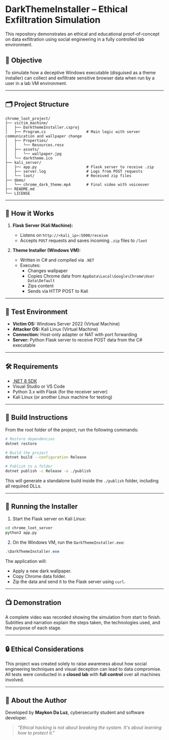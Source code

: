 # DarkThemeInstaller – Ethical Exfiltration Simulation

This repository demonstrates an ethical and educational proof-of-concept on data exfiltration using social engineering in a fully controlled lab environment.

## 🧠 Objective

To simulate how a deceptive Windows executable (disguised as a theme installer) can collect and exfiltrate sensitive browser data when run by a user in a lab VM environment.

---

## 🗂️ Project Structure

```
chrome_loot_project/
├── victim_machine/
│   ├── DarkthemeInstaller.csproj
│   ├── Program.cs                  # Main logic with server communication and wallpaper change
│   ├── Properties/
│   │   └── Resources.resx
│   ├── assets/
│   │   └── wallpaper.jpg
│   └── darktheme.ico
├── kali_server/
│   ├── app.py                      # Flask server to receive .zip
│   ├── server.log                  # Logs from POST requests
│   └── loot/                       # Received zip files
├── demo/
│   └── chrome_dark_theme.mp4       # Final video with voiceover
├── README.md
└── LICENSE
```

---

## 🧪 How it Works

1. **Flask Server (Kali Machine):**
   - Listens on `http://<kali_ip>:5000/receive`
   - Accepts `POST` requests and saves incoming `.zip` files to `/loot`

2. **Theme Installer (Windows VM):**
   - Written in C# and compiled via `.NET`
   - Executes:
     - Changes wallpaper
     - Copies Chrome data from `AppData\Local\Google\Chrome\User Data\Default`
     - Zips content
     - Sends via HTTP POST to Kali

---

## 🧪 Test Environment

- **Victim OS:** Windows Server 2022 (Virtual Machine)
- **Attacker OS:** Kali Linux (Virtual Machine)
- **Connection:** Host-only adapter or NAT with port forwarding
- **Server:** Python Flask server to receive POST data from the C# executable

---

## 🛠️ Requirements

- [.NET 8 SDK](https://dotnet.microsoft.com/en-us/download)
- Visual Studio or VS Code
- Python 3.x with Flask (for the receiver server)
- Kali Linux (or another Linux machine for testing)

---

## 🔧 Build Instructions

From the root folder of the project, run the following commands:

```bash
# Restore dependencies
dotnet restore

# Build the project
dotnet build --configuration Release

# Publish to a folder
dotnet publish -c Release -o ./publish
```

This will generate a standalone build inside the `./publish` folder, including all required DLLs.

---

## 🚀 Running the Installer

1. Start the Flask server on Kali Linux:

```bash
cd chrome_loot_server
python3 app.py
```

2. On the Windows VM, run the `DarkThemeInstaller.exe`:

```powershell
.\DarkThemeInstaller.exe
```

The application will:
- Apply a new dark wallpaper.
- Copy Chrome data folder.
- Zip the data and send it to the Flask server using `curl`.

---

## 📺 Demonstration

A complete video was recorded showing the simulation from start to finish. Subtitles and narration explain the steps taken, the technologies used, and the purpose of each stage.

---

## 🔒 Ethical Considerations

This project was created solely to raise awareness about how social engineering techniques and visual deception can lead to data compromise. All tests were conducted in a **closed lab** with **full control** over all machines involved.

---

## 🙋 About the Author

Developed by **Maykon Da Luz**, cybersecurity student and software developer.

> *"Ethical hacking is not about breaking the system. It's about learning how to protect it."*
